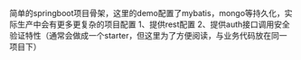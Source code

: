 

简单的springboot项目骨架，这里的demo配置了mybatis，mongo等持久化，实际生产中会有更多更复杂的项目配置
1、提供rest配置
2、提供auth接口调用安全验证特性（通常会做成一个starter，但这里为了方便阅读，与业务代码放在同一项目下）
